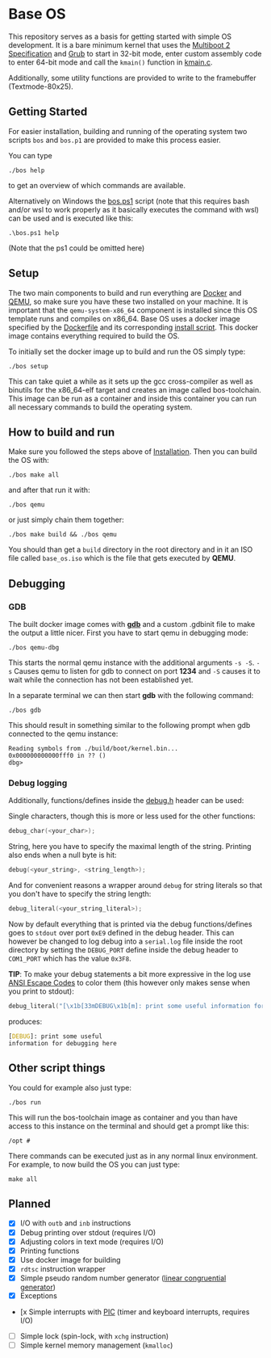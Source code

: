 # Base OS

This repository serves as a basis for getting started with simple OS development.
It is a bare minimum kernel that uses the [Multiboot 2 Specification](https://www.gnu.org/software/grub/manual/multiboot2/multiboot.html) and [Grub](https://de.wikipedia.org/wiki/Grand_Unified_Bootloader) to start in 32-bit mode, enter custom assembly code to enter 64-bit mode and call the `kmain()` function in [kmain.c](./kernel/kmain.c).

Additionally, some utility functions are provided to write to the framebuffer (Textmode-80x25).

## Getting Started

For easier installation, building and running of the operating system two scripts `bos` and `bos.p1` are provided to make this process easier.

You can type

```shell
./bos help
```

to get an overview of which commands are available.

Alternatively on Windows the [bos.ps1](./bos.ps1) script (note that this requires bash and/or wsl to work properly as it basically executes the command with wsl) can be used and is executed like this:

```shell
.\bos.ps1 help
```

(Note that the ps1 could be omitted here)

## Setup

The two main components to build and run everything are [Docker](https://www.docker.com/) and [QEMU](https://www.qemu.org/), so make sure you have these two installed on your machine.
It is important that the `qemu-system-x86_64` component is installed since this OS template runs and compiles on x86_64.
Base OS uses a docker image specified by the [Dockerfile](./toolchain/Dockerfile) and its corresponding [install script](./toolchain/build-toolchain.sh).
This docker image contains everything required to build the OS.

To initially set the docker image up to build and run the OS simply type:

```shell
./bos setup
```

This can take quiet a while as it sets up the gcc cross-compiler as well as binutils for the x86_64-elf target and creates an image called bos-toolchain.
This image can be run as a container and inside this container you can run all necessary commands to build the operating system.

## How to build and run

Make sure you followed the steps above of [Installation](#installation).
Then you can build the OS with:

```shell
./bos make all
```

and after that run it with:

```shell
./bos qemu
```

or just simply chain them together:

```shell
./bos make build && ./bos qemu
```

You should than get a `build` directory in the root directory and in it an ISO file called `base_os.iso` which is the file that gets executed by **QEMU**.

## Debugging

### GDB

The built docker image comes with [**gdb**](https://www.sourceware.org/gdb/documentation/) and a custom .gdbinit file to make the output a little nicer.
First you have to start qemu in debugging mode:

```shell
./bos qemu-dbg
```

This starts the normal qemu instance with the additional arguments `-s -S`.
`-s` Causes qemu to listen for gdb to connect on port **1234** and `-S` causes it to wait while the connection has not been established yet.

In a separate terminal we can then start **gdb** with the following command:

```shell
./bos gdb
```

This should result in something similar to the following prompt when gdb connected to the qemu instance:

```
Reading symbols from ./build/boot/kernel.bin...
0x000000000000fff0 in ?? ()
dbg>
```

### Debug logging

Additionally, functions/defines inside the [debug.h](./kernel/include/debug.h) header can be used:

Single characters, though this is more or less used for the other functions:

```c
debug_char(<your_char>);
```
String, here you have to specify the maximal length of the string.
Printing also ends when a null byte is hit:

```c
debug(<your_string>, <string_length>);
```

And for convenient reasons a wrapper around `debug` for string literals so that you don't have to specify the string length:

```c
debug_literal(<your_string_literal>);
```

Now by default everything that is printed via the debug functions/defines goes to `stdout` over port `0xE9` defined in the debug header.
This can however be changed to log debug into a `serial.log` file inside the root directory by setting the `DEBUG_PORT` define inside the debug header to `COM1_PORT` which has the value `0x3F8`.

**TIP**: To make your debug statements a bit more expressive in the log use [ANSI Escape Codes](https://en.wikipedia.org/wiki/ANSI_escape_code) to color them (this however only makes sense when you print to stdout):

```c
debug_literal("[\x1b[33mDEBUG\x1b[m]: print some useful information for debugging here\n");
```

produces:

<code>[<span style="color: #C19C00">DEBUG</span>]: print some useful information for debugging here</code>

## Other script things

You could for example also just type:
```shell
./bos run
```
This will run the bos-toolchain image as container and you than have access to this instance on the terminal and should get a prompt like this:
```
/opt #
```
There commands can be executed just as in any normal linux environment.
For example, to now build the OS you can just type:
```shell
make all
```

## Planned

- [x] I/O with `outb` and `inb` instructions
- [x] Debug printing over stdout (requires I/O)
- [x] Adjusting colors in text mode (requires I/O)
- [x] Printing functions
- [x] Use docker image for building
- [x] `rdtsc` instruction wrapper
- [x] Simple pseudo random number generator ([linear congruential generator](https://en.wikipedia.org/wiki/Linear_congruential_generator))
- [x] Exceptions
- [x Simple interrupts with [PIC](https://wiki.osdev.org/8259_PIC) (timer and keyboard interrupts, requires I/O)
- [ ] Simple lock (spin-lock, with `xchg` instruction)
- [ ] Simple kernel memory management (`kmalloc`)
